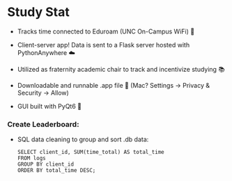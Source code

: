 # Study Stat

* Tracks time connected to Eduroam (UNC On-Campus WiFi) 📶

* Client-server app! Data is sent to a Flask server hosted with PythonAnywhere ☁️

* Utilized as fraternity academic chair to track and incentivize studying 📚

* Downloadable and runnable .app file 📁 (Mac? Settings -> Privacy & Security -> Allow)

* GUI built with PyQt6 🐍

### Create Leaderboard:
* SQL data cleaning to group and sort .db data:

    ```
    SELECT client_id, SUM(time_total) AS total_time
    FROM logs
    GROUP BY client_id
    ORDER BY total_time DESC;
